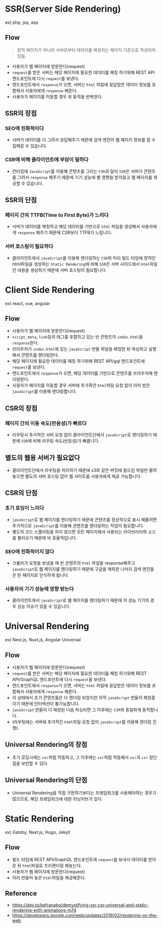 # SSR(Server Side Rendering)

ex) php, jsp, asp

## Flow

> 정적 페이지가 아니라 서버로부터 데이터를 패칭하는 페이지 기준으로 작성되어 있음.

- 사용자가 웹 페이지에 방문한다(request)
- `request`를 받은 서버는 해당 페이지에 필요한 데이터를 패칭 하기위해 REST API 엔드포인트에 다시 `request`를 보낸다.
- 엔드포인트에서 `response`가 오면, 서버는 `html` 파일에 응답받은 데이터 정보를 포함해서 사용자에게 `response` 해준다.
- 사용자가 페이지를 이동할 경우 위 동작을 반복한다.

## SSR의 장점

### SEO에 친화적이다

- 서버가 데이터를 다 그려서 응답해주기 때문에 검색 엔진이 웹 페이지 정보를 잘 수집해갈 수 있습니다.

### CSR에 비해 클라이언트에 부담이 덜하다

- 런타임에 `JavaScript`를 이용해 콘텐츠를 그리는 `CSR`과 달리 `SSR`은 서버가 콘텐츠를 그려서 `response` 해주기 때문에 기기 성능에 별 영향을 받지않고 웹 페이지를 제공할 수 있습니다.

## SSR의 단점

### 페이지 간의 TTFB(Time to First Byte)가 느리다

- 서버가 데이터를 패칭하고 해당 데이터를 기반으로 `html` 파일을 생성해서 사용자에게 `response` 해주기 때문에 CSR보다 TTFB가 느립니다.

### 서버 호스팅이 필요하다

- 클라이언트에서 `javaScript`를 이용해 렌더링하는 `CSR`와 미리 빌드 타임에 정적인 html파일을 생성하는 `Static Rendering`에 비해 `SSR`은 서버 사이드에서 `html`파일 안 내용을 생성하기 때문에 서버 호스팅이 필요합니다.

# Client Side Rendering

ex) react, vue, angular

## Flow

- 사용자가 웹 페이지에 방문한다(request)
- `script`, `meta`, `link`등의 태그를 포함하고 있는 빈 콘텐츠의 `index.html`을 `response`한다.
- 브라우저가 `index.html`에 있는 `javaScript` 번들 파일을 패칭한 뒤 파싱하고 실행해서 콘텐츠를 렌더링한다.
- 해당 페이지에 필요한 데이터를 패칭 하기위해 REST API/gql 엔드포인트에 `request`를 보낸다.
- 엔드포인트에서 `response`가 오면, 해당 데이터를 기반으로 콘텐츠를 브라우저에 렌더링한다.
- 사용자가 페이지를 이동할 경우 서버에 추가족안 `html`파일 요청 없이 이미 받은 `javaScript`를 이용해 렌더링합니다.

## CSR의 장점

### 페이지 간의 이동 속도(반응성)가 빠르다

- 라우팅시 추가적인 서버 요청 없이 클라이언트단에서 `javaScript`로 렌더링하기 때문에 `SSR`에 비해 라우팅 속도(반응성)가 빠릅니다.

## 별도의 웹용 서버가 필요없다

- 클라이언트단에서 라우팅을 처리하기 때문에 s3와 같은 버킷에 빌드된 파일만 올려놓으면 별도의 서버 호스팅 없이 웹 사이트를 사용자에게 제공 가능합니다.

## CSR의 단점

### 초기 로딩이 느리다

- `javaScript`로 웹 페이지를 렌더링하기 때문에 콘텐츠를 정상적으로 표시 해줄려면 추가적으로 `javaScript`를 이용해 콘텐츠를 렌더링하는 작업이 필요합니다.
- 별도의 코드 스플리팅을 하지 않으면 모든 페이지에서 사용되는 라이브러리와 소스를 불러오기 때문에 비 효율적입니다.

### SEO에 친화적이지 않다

- 크롤러가 요청을 보냈을 때 빈 콘텐츠의 `html` 파일을 response해주고 `javaScript`로 웹 페이지를 렌더링하기 때문에 구글을 제외한 나머지 검색 엔진들은 빈 페이지로 인식하게 됩니다.

### 사용자의 기기 성능에 영향 받는다

- 클라이언트에서 `javaScript`로 웹 페이지를 렌더링하기 때문에 저 성능 기기의 경우 성능 이슈가 있을 수 있습니다.

# Universal Rendering

ex) Next.js, Nuxt.js, Angular Universal

## Flow

- 사용자가 웹 페이지에 방문한다(request)
- `request`를 받은 서버는 해당 페이지에 필요한 데이터를 패칭 하기위해 REST API/GraphQL 엔드포인트에 다시 `request`를 보낸다.
- 엔드포인트에서 `response`가 오면, 서버는 `html` 파일에 응답받은 데이터 정보를 포함해서 사용자에게 `response` 해준다.
- 이 상태에서 초기 콘텐츠들은 다 렌더링 되었지만 아직 `javaScript` 번들이 패칭중이기 때문에 인터렉션이 불가능합니다.
- `javaScript` 번들이 다 패칭된 다음 파싱되면 그 이후에는 `CSR`와 동일하게 동작합니다.
- (라우팅에는 서버에 추가적인 `html`파일 요청 없이 `javaScript`를 이용해 렌더링 진행).

## Universal Rendering의 장점

- 초기 로딩시에는 `ssr`처럼 작동하고, 그 이후에는 `csr`처럼 작동해서 `ssr`과 `csr` 장단점을 보안할 수 있다.

## Universal Rendering의 단점

- Universal Rendering을 직접 구현하기보다는 프레임워크를 사용해야하는 경우가 많으므로, 해당 프레임워크에 대한 러닝커브가 있다.

# Static Rendering

ex) Gatsby, Next.js, Hugo, Jekyll

## Flow

- 빌드 타임에 REST API/GraphQL 엔드포인트에 `request`를 보내서 데이터를 받아온 뒤 `html`파일로 프리렌더링 해놓는다.
- 사용자가 웹 페이지에 방문한다(request)
- 미리 만들어 놓은 `html`파일을 제공해준다.

## Reference

- https://dev.to/kefranabg/demystifying-ssr-csr-universal-and-static-rendering-with-animations-m7d
- https://developers.google.com/web/updates/2019/02/rendering-on-the-web
